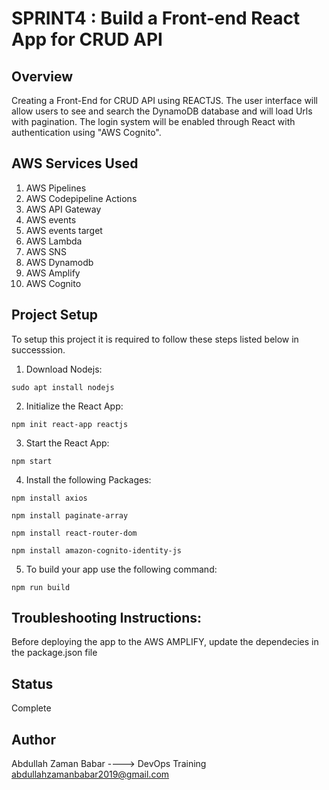 # SPRINT4 : Build a Front-end React App for CRUD API
## Overview
Creating a Front-End for CRUD API using REACTJS. The user interface will allow users to see and search the DynamoDB database and will load Urls with pagination.
The login system will be enabled through React with authentication using "AWS Cognito".

## AWS Services Used
1. AWS Pipelines
2. AWS Codepipeline Actions
3. AWS API Gateway
4. AWS events
5. AWS events target
6. AWS Lambda
7. AWS SNS
8. AWS Dynamodb
9. AWS Amplify
10. AWS Cognito

## Project Setup
To setup this project it is required to follow these steps listed below in successsion.
1. Download Nodejs:
```
sudo apt install nodejs
```
2. Initialize the React App:
```
npm init react-app reactjs
```
3. Start the React App:
```
npm start
```
4. Install the following Packages:
```
npm install axios
```
```
npm install paginate-array
```
```
npm install react-router-dom
```
```
npm install amazon-cognito-identity-js
```
5. To build your app use the following command:
```
npm run build
```
## Troubleshooting Instructions:
Before deploying the app to the AWS AMPLIFY, update the dependecies in the package.json file

## Status
Complete

## Author
Abdullah Zaman Babar  ----> DevOps Training     <abdullahzamanbabar2019@gmail.com>
